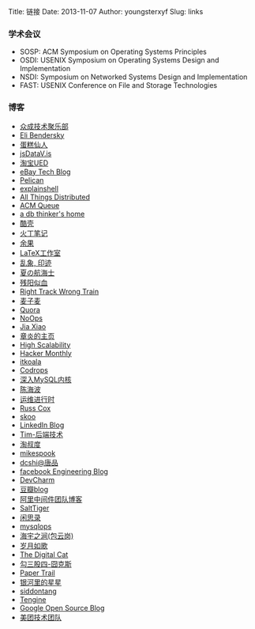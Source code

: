 Title: 链接
Date: 2013-11-07
Author: youngsterxyf
Slug: links


### 学术会议

- SOSP: ACM Symposium on Operating Systems Principles
- OSDI: USENIX Symposium on Operating Systems Design and Implementation
- NSDI: Symposium on Networked Systems Design and Implementation
- FAST: USENIX Conference on File and Storage Technologies


### 博客

- [众成技术聚乐部](http://happytechgroup.github.io/)
- [Eli Bendersky](http://eli.thegreenplace.net/)
- [蛋糕仙人](http://gejiawen.github.io/)
- [jsDataV.is](http://jsdatav.is/)
- [淘宝UED](http://ued.taobao.org/blog/)
- [eBay Tech Blog](http://www.ebaytechblog.com/)
- [Pelican](http://getpelican.com/)
- [explainshell](http://www.explainshell.com/)
- [All Things Distributed](http://www.allthingsdistributed.com/)
- [ACM Queue](http://queue.acm.org/blog/)
- [a db thinker's home](http://www.dbthink.com/)
- [酷壳](http://coolshell.cn/)
- [火丁笔记](http://huoding.com/)
- [余果](http://yuguo.us/)
- [LaTeX工作室](http://www.latexstudio.net/)
- [乱象, 印迹](http://www.luanxiang.org/blog/)
- [夏の航海士](http://www.soimort.org/)
- [残阳似血](http://qinxuye.me/)
- [Right Track Wrong Train](http://www.huangz.me/en/latest/index.html)
- [麦子麦](http://www.wzxue.com/)
- [Quora](http://www.quora.com/)
- [NoOps](http://noops.me/)
- [Jia Xiao](http://xiao-jia.com/)
- [章炎的主页](http://dirlt.com/)
- [High Scalability](http://highscalability.com/)
- [Hacker Monthly](http://hackermonthly.com/)
- [itkoala](http://www.itkoala.com/)
- [Codrops](http://tympanus.net/codrops/)
- [深入MySQL内核](http://hedengcheng.com/)
- [陈海波](http://ipads.se.sjtu.edu.cn/doku.php?id=haibo_chen)
- [运维进行时](http://www.liuts.com/)
- [Russ Cox](http://research.swtch.com/)
- [skoo](http://www.bigendian123.com/)
- [LinkedIn Blog](http://engineering.linkedin.com/blog)
- [Tim-后端技术](http://timyang.net/)
- [淘叔度](http://zhuzhaoyuan.com/)
- [mikespook](http://mikespook.com/)
- [dcshi@唐品](http://www.dcshi.com/)
- [facebook Engineering Blog](https://code.facebook.com/posts/)
- [DevCharm](https://devcharm.com/)
- [豆瓣blog](http://blog.douban.com/)
- [阿里中间件团队博客](http://jm-blog.aliapp.com/)
- [SaltTiger](http://www.salttiger.com/)
- [闲思录](http://dbanotes.net/)
- [mysqlops](http://www.zhdba.com/mysqlops/)
- [海宇之涧(包云岗)](http://blog.sciencenet.cn/u/iKnow)
- [岁月如歌](https://github.com/lifesinger/lifesinger.github.com/issues?labels=blog&state=open)
- [The Digital Cat](http://lgiordani.github.io/index.html)
- [勾三股四-囧克斯](http://jiongks.name/)
- [Paper Trail](http://the-paper-trail.org/blog/)
- [银河里的星星](http://duanple.blog.163.com/)
- [siddontang](http://siddontang.com/)
- [Tengine](http://tengine.taobao.org/index_cn.html)
- [Google Open Source Blog](http://google-opensource.blogspot.com/)
- [美团技术团队](http://tech.meituan.com/)
